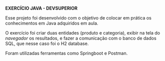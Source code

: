 **EXERCÍCIO JAVA - DEVSUPERIOR**

Esse projeto foi desenvolvido com o objetivo de colocar em prática os conhecimentos em Java adquiridos em aula.

O exercício foi criar duas entidades (produto e categoria), exibir na tela do *navegador* os resultados, e fazer a comunicação com o banco de dados SQL, que nesse caso foi o H2 database.

Foram utilizadas ferramentas como Springboot e Postman.
